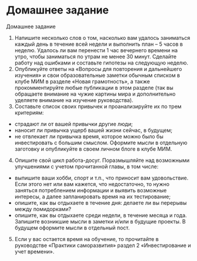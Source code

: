 # Домашнее задание

Домашнее задание
1. Напишите несколько слов о том, насколько вам удалось заниматься каждый день в течение всей недели и выполнить план – 5 часов в неделю. Удалось ли вам перенести 1 час вечернего времени на утро, чтобы заниматься по утрам не менее 30 минут. Сделайте работу над ошибками и составьте гипотезы на следующую неделю. 
2. Опубликуйте ответы на «Вопросы для повторения и дальнейшего изучения» и свои образовательные заметки обычным списком в клубе МИМ в разделе «Новая грамотность», а также прокомментируйте любые публикации в этом разделе (так вы обращаете внимание на чужие картины мира и дополнительно уделяете внимание на изучение руководства). 
3. Составьте список своих привычек и проанализируйте их по трем критериям:
- страдают ли от вашей привычки другие люди;
- наносит ли привычка ущерб вашей жизни сейчас, в будущем;
- не отвлекает ли привычка время, которое можно было бы инвестировать с большим смыслом.
Оформите мысли в отдельную заготовку и опубликуйте в своем личном блоге в клубе МИМ.
4. Опишите свой цикл работа-досуг. Поразмышляйте над возможными улучшениями с учетом прочитанной главы, в том числе:
- выпишите ваши хобби, спорт и т.п., что приносит вам удовольствие. Если этого нет или вам кажется, что недостаточно, то нужно заняться потреблением информации и выявить возможные интересы, а далее запланировать время на их тестирование;
- опишите, как вы отдыхаете в течение дня: делаете ли вы перерывы между помидорками?
- опишите, как вы отдыхаете среди недели, в течение месяца и года. Запишите возникшие мысли в заметки и/или в будущие проекты. В будущем оформите мысли в отдельный пост.
5. Если у вас остается время на обучение, то прочитайте в руководстве «Практики саморазвития» раздел 2 «Инвестирование и учет времени».
